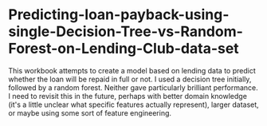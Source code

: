 # Predicting-loan-payback-using-single-Decision-Tree-vs-Random-Forest-on-Lending-Club-data-set

This workbook attempts to create a model based on lending data to predict whether the loan will be repaid in full or not.
I used a decision tree initially, followed by a random forest.
Neither gave particularly brilliant performance.
I need to revisit this in the future, perhaps with better domain knowledge (it's a little unclear what specific features actually represent), larger dataset, or maybe using some sort of feature engineering.
